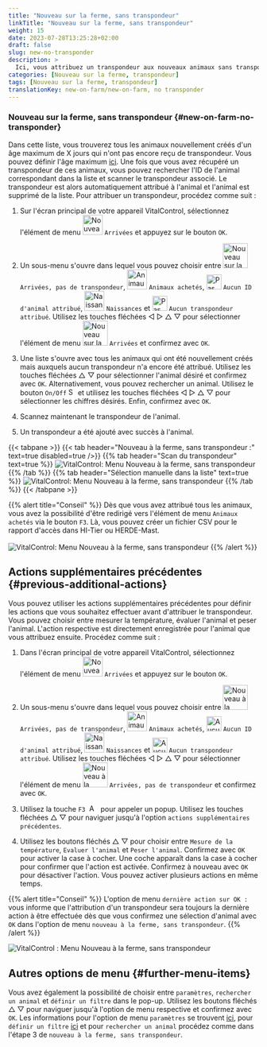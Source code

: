 ```yaml
---
title: "Nouveau sur la ferme, sans transpondeur"
linkTitle: "Nouveau sur la ferme, sans transpondeur"
weight: 15
date: 2023-07-28T13:25:28+02:00
draft: false
slug: new-no-transponder
description: >
  Ici, vous attribuez un transpondeur aux nouveaux animaux sans transpondeur.
categories: [Nouveau sur la ferme, transpondeur]
tags: [Nouveau sur la ferme, transpondeur]
translationKey: new-on-farm/new-on-farm, no transponder
---
```

### Nouveau sur la ferme, sans transpondeur {#new-on-farm-no-transponder}

Dans cette liste, vous trouverez tous les animaux nouvellement créés d'un âge maximum de X jours qui n'ont pas encore reçu de transpondeur. Vous pouvez définir l'âge maximum [ici](/fr/docs/settings/animal-registration/#définir-les-poids-enregistrés). Une fois que vous avez récupéré un transpondeur de ces animaux, vous pouvez rechercher l'ID de l'animal correspondant dans la liste et scanner le transpondeur associé. Le transpondeur est alors automatiquement attribué à l'animal et l'animal est supprimé de la liste. Pour attribuer un transpondeur, procédez comme suit :

1. Sur l'écran principal de votre appareil VitalControl, sélectionnez l'élément de menu <img src="/icons/main/new-on-farm.svg" width="40" align="bottom" alt="Nouveau sur la ferme" /> `Arrivées` et appuyez sur le bouton `OK`.

2. Un sous-menu s'ouvre dans lequel vous pouvez choisir entre <img src="/icons/registration/new-on-farm-no-transponder.svg" width="50" align="bottom" alt="Nouveau sur la ferme, sans transpondeur" /> `Arrivées, pas de transpondeur`, <img src="/icons/main/new-on-farm.svg" width="40" align="bottom" alt="Animaux achetés" /> `Animaux achetés`, <img src="/icons/registration/no-eartag-number.svg" width="30" align="bottom" alt="Pas d'ID national de l'animal" /> `Aucun ID d'animal attribué`, <img src="/icons/main/births.svg" width="40" align="bottom" alt="Naissances" /> `Naissances` et <img src="/icons/registration/no-transponder.svg" width="30" align="bottom" alt="Pas de transpondeur attribué" /> `Aucun transpondeur attribué`. Utilisez les touches fléchées ◁ ▷ △ ▽ pour sélectionner l'élément de menu <img src="/icons/registration/new-on-farm-no-transponder.svg" width="50" align="bottom" alt="Nouveau sur la ferme, sans transpondeur" /> `Arrivées` et confirmez avec `OK`.

3. Une liste s'ouvre avec tous les animaux qui ont été nouvellement créés mais auxquels aucun transpondeur n'a encore été attribué. Utilisez les touches fléchées △ ▽ pour sélectionner l'animal désiré et confirmez avec `OK`. Alternativement, vous pouvez rechercher un animal. Utilisez le bouton `On/Off` <img src="/icons/footer/search.svg" width="15" align="bottom" alt="Search" /> et utilisez les touches fléchées ◁ ▷ △ ▽ pour sélectionner les chiffres désirés. Enfin, confirmez avec `OK`.

4. Scannez maintenant le transpondeur de l'animal.

5. Un transpondeur a été ajouté avec succès à l'animal.

{{< tabpane >}}
{{< tab header="Nouveau à la ferme, sans transpondeur :" text=true disabled=true />}}
{{% tab header="Scan du transpondeur" text=true %}}
![VitalControl: Menu Nouveau à la ferme, sans transpondeur](../images/notransponder-scan.png "Nouveau à la ferme, sans transpondeur")
{{% /tab %}}
{{% tab header="Sélection manuelle dans la liste" text=true %}}
![VitalControl: Menu Nouveau à la ferme, sans transpondeur](../images/notransponder.png "Nouveau à la ferme, sans transpondeur")
{{% /tab %}}
{{< /tabpane >}}

{{% alert title="Conseil" %}}
Dès que vous avez attribué tous les animaux, vous avez la possibilité d'être redirigé vers l'élément de menu `Animaux achetés` via le bouton `F3`. Là, vous pouvez créer un fichier CSV pour le rapport d'accès dans HI-Tier ou HERDE-Mast. <br/>
<br/>
![VitalControl: Menu Nouveau à la ferme, sans transpondeur](../images/redirect.png "Redirection")
{{% /alert %}}

## Actions supplémentaires précédentes {#previous-additional-actions}

Vous pouvez utiliser les actions supplémentaires précédentes pour définir les actions que vous souhaitez effectuer avant d'attribuer le transpondeur. Vous pouvez choisir entre mesurer la température, évaluer l'animal et peser l'animal. L'action respective est directement enregistrée pour l'animal que vous attribuez ensuite. Procédez comme suit :

1. Dans l'écran principal de votre appareil VitalControl, sélectionnez l'élément de menu <img src="/icons/main/new-on-farm.svg" width="40" align="bottom" alt="Nouveau à la ferme" /> `Arrivées` et appuyez sur le bouton `OK`.

2. Un sous-menu s'ouvre dans lequel vous pouvez choisir entre <img src="/icons/registration/new-on-farm-no-transponder.svg" width="50" align="bottom" alt="Nouveau à la ferme, sans transpondeur" /> `Arrivées, pas de transpondeur`, <img src="/icons/main/new-on-farm.svg" width="40" align="bottom" alt="Animaux achetés" /> `Animaux achetés`, <img src="/icons/registration/no-eartag-number.svg" width="30" align="bottom" alt="Aucun identifiant national de l'animal" /> `Aucun ID d'animal attribué`, <img src="/icons/main/births.svg" width="40" align="bottom" alt="Naissances" /> `Naissances` et <img src="/icons/registration/no-transponder.svg" width="30" align="bottom" alt="Aucun transpondeur attribué" /> `Aucun transpondeur attribué`. Utilisez les touches fléchées ◁ ▷ △ ▽ pour sélectionner l'élément de menu <img src="/icons/registration/new-on-farm-no-transponder.svg" width="50" align="bottom" alt="Nouveau à la ferme, sans transpondeur" /> `Arrivées, pas de transpondeur` et confirmez avec `OK`.

3. Utilisez la touche `F3` &nbsp;<img src="/icons/footer/open-popup.svg" width="15" align="bottom" alt="Aufruf Popup" />&nbsp; pour appeler un popup. Utilisez les touches fléchées △ ▽ pour naviguer jusqu'à l'option `actions supplémentaires précédentes`.

4. Utilisez les boutons fléchés △ ▽ pour choisir entre `Mesure de la température`, `Evaluer l'animal` et `Peser l'animal`. Confirmez avec `OK` pour activer la case à cocher. Une coche apparaît dans la case à cocher pour confirmer que l'action est activée. Confirmez à nouveau avec `OK` pour désactiver l'action. Vous pouvez activer plusieurs actions en même temps.

{{% alert title="Conseil" %}}
L'option de menu `dernière action sur OK :` vous informe que l'attribution d'un transpondeur sera toujours la dernière action à être effectuée dès que vous confirmez une sélection d'animal avec `OK` dans l'option de menu `nouveau à la ferme, sans transpondeur`.
{{% /alert %}}

![VitalControl : Menu Nouveau à la ferme, sans transpondeur](../images/actions.png "Actions supplémentaires")

 ## Autres options de menu {#further-menu-items}

Vous avez également la possibilité de choisir entre `paramètres`, `rechercher un animal` et `définir un filtre` dans le pop-up. Utilisez les boutons fléchés △ ▽ pour naviguer jusqu'à l'option de menu respective et confirmez avec `OK`. Les informations pour l'option de menu `paramètres` se trouvent [ici](/fr/docs/settings/animal-registration/#définir-les-poids-enregistrés), pour `définir un filtre` [ici](/fr/docs/filter/) et pour `rechercher un animal` procédez comme dans l'étape 3 de `nouveau à la ferme, sans transpondeur`.
